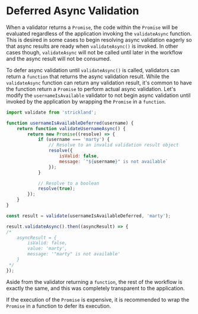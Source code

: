 # Deferred Async Validation

When a validator returns a `Promise`, the code within the `Promise` will be evaluated regardless of the application invoking the `validateAsync` function. This is desired in some cases to begin resolving async validation eagerly so that async results are ready when `validateAsync()` is invoked. In other cases though, `validateAsync` will not be called until later in the workflow and the async result will not be consumed.

To defer async validation until `validateAsync()` is called, validators can return a `function` that returns the async validation result. While the `validateAsync` function can return any validation result, it's common to have the function return a `Promise` to perform actual async validation. Let's modify the `usernameIsAvailable` validator to not begin async validation until invoked by the application by wrapping the `Promise` in a `function`.

``` jsx
import validate from 'strickland';

function usernameIsAvailableDeferred(username) {
    return function validateUsernameAsync() {
        return new Promise((resolve) => {
            if (username === 'marty') {
                // Resolve to an invalid validation result object
                resolve({
                    isValid: false,
                    message: `"${username}" is not available`
                });
            }

            // Resolve to a boolean
            resolve(true);
        });
    }
}

const result = validate(usernameIsAvailableDeferred, 'marty');

result.validateAsync().then((asyncResult) => {
/*
    asyncResult = {
        isValid: false,
        value: 'marty',
        message: '"marty" is not available'
    }
 */
});
```

Aside from the validator returning a `function`, the rest of the workflow is exactly the same, and this was completely transparent to the application.

If the execution of the `Promise` is expensive, it is recommended to wrap the `Promise` in a function to defer its execution.


